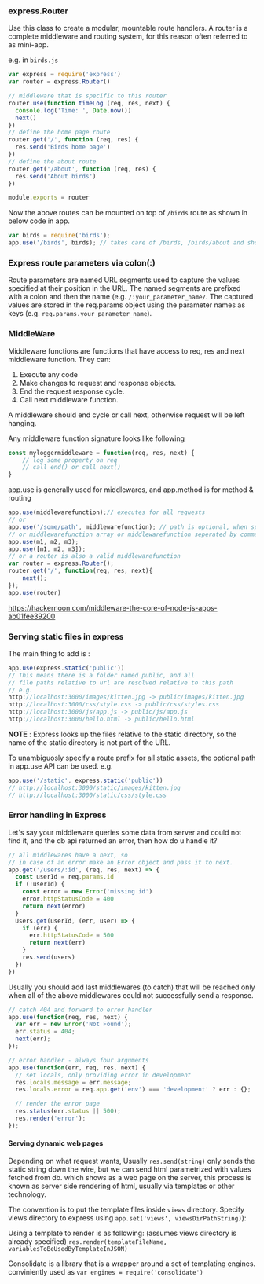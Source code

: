 


### express.Router

Use this class to create a modular, mountable route handlers. 
A router is a complete middleware and routing system,
for this reason often referred to as mini-app.

e.g. in `birds.js`
``` js
var express = require('express')
var router = express.Router()

// middleware that is specific to this router
router.use(function timeLog (req, res, next) {
  console.log('Time: ', Date.now())
  next()
})
// define the home page route
router.get('/', function (req, res) {
  res.send('Birds home page')
})
// define the about route
router.get('/about', function (req, res) {
  res.send('About birds')
})

module.exports = router
```

Now the above routes can be mounted on top of `/birds` route as shown in below code in app.
``` js
var birds = require('birds');
app.use('/birds', birds); // takes care of /birds, /birds/about and shows timelogs for birds
```

### Express route parameters via colon(:)

Route parameters are named URL segments used to capture the values specified at their position in the URL. 
The named segments are prefixed with a colon and then the name (e.g. `/:your_parameter_name/`. The captured values are stored in the req.params object using the parameter names as keys (e.g. `req.params.your_parameter_name`).



### MiddleWare

Middleware functions are functions that have access to req, res and next middleware function.
They can:
1. Execute any code
2. Make changes to request and response objects.
3. End the request response cycle.
4. Call next middleware function.

A middleware should end cycle or call next, otherwise request will be left hanging.

Any middleware function signature looks like following
``` js
const myloggermiddleware = function(req, res, next) {
    // log some property on req
    // call end() or call next()
}
```

app.use is generally used for middlewares, and app.method is for method & routing
``` js
app.use(middlewarefunction);// executes for all requests
// or
app.use('/some/path', middlewarefunction); // path is optional, when specified middleware function only executes for specified path
// or middlewarefunction array or middlewarefunction seperated by commas
app.use(m1, m2, m3);
app.use([m1, m2, m3]);
// or a router is also a valid middlewarefunction
var router = express.Router();
router.get('/', function(req, res, next){
    next();
});
app.use(router)
```

https://hackernoon.com/middleware-the-core-of-node-js-apps-ab01fee39200

### Serving static files in express

The main thing to add is :
``` js
app.use(express.static('public'))
// This means there is a folder named public, and all 
// file paths relative to url are resolved relative to this path
// e.g.
http://localhost:3000/images/kitten.jpg -> public/images/kitten.jpg
http://localhost:3000/css/style.css -> public/css/styles.css
http://localhost:3000/js/app.js -> public/js/app.js
http://localhost:3000/hello.html -> public/hello.html
```
**NOTE** : Express looks up the files relative to the static directory, so the name of the static directory is not part of the URL.

To unambiguosly specify a route prefix for all static assets, the optional path in app.use API can be used. e.g.
``` js
app.use('/static', express.static('public'))
// http://localhost:3000/static/images/kitten.jpg
// http://localhost:3000/static/css/style.css
```

### Error handling in Express


Let's say your middleware queries some data from server and could
not find it, and the db api returned an error, then how do u handle it?

``` js
// all middlewares have a next, so 
// in case of an error make an Error object and pass it to next.
app.get('/users/:id', (req, res, next) => {
  const userId = req.params.id
  if (!userId) {
    const error = new Error('missing id')
    error.httpStatusCode = 400
    return next(error)
  }
  Users.get(userId, (err, user) => {
    if (err) {
      err.httpStatusCode = 500
      return next(err)
    }
    res.send(users)
  })
})
```

Usually you should add last middlewares (to catch) 
that will be reached only when all of the above middlewares could not successfully send a 
response.
``` js
// catch 404 and forward to error handler
app.use(function(req, res, next) {
  var err = new Error('Not Found');
  err.status = 404;
  next(err);
});

// error handler - always four arguments
app.use(function(err, req, res, next) {
  // set locals, only providing error in development
  res.locals.message = err.message;
  res.locals.error = req.app.get('env') === 'development' ? err : {};

  // render the error page
  res.status(err.status || 500);
  res.render('error');
});
```

#### Serving dynamic web pages

Depending on what request wants,
Usually `res.send(string)` only sends the static string down the wire,
but we can send html parametrized with values fetched from db. which
shows as a web page on the server, this process is known as server side rendering of html,
usually via templates or other technology.

The convention is to put the template files inside `views` directory.
Specify views directory to express using  `app.set('views', viewsDirPathString)`):

Using a template to render is as following: (assumes views directory is already specified)
`res.render(templateFileName, variablesToBeUsedByTemplateInJSON)`

Consolidate is a library that is a wrapper around a set of templating engines.
conviniently used as `var engines = require('consolidate')`
